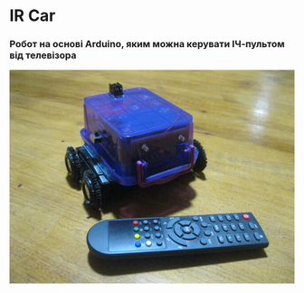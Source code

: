 # IR Car
### Робот на основі Arduino, яким можна керувати ІЧ-пультом від телевізора
![Image description](https://github.com/MaksKliuba/ArduinoProjects/blob/master/IR_Car/project_picture.JPG?raw=true)